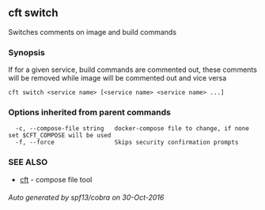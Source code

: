 ## cft switch

Switches comments on image and build commands

### Synopsis


If for a given service, build commands are commented out, these comments will be removed while image will be commented out and vice versa

```
cft switch <service name> [<service name> <service name> ...]
```

### Options inherited from parent commands

```
  -c, --compose-file string   docker-compose file to change, if none set $CFT_COMPOSE will be used
  -f, --force                 Skips security confirmation prompts
```

### SEE ALSO
* [cft](cft.md)	 - compose file tool

###### Auto generated by spf13/cobra on 30-Oct-2016
